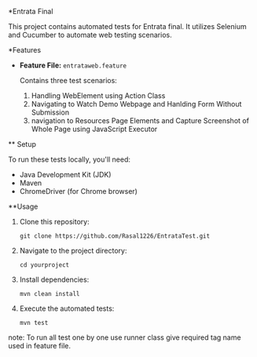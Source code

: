 *Entrata Final

This project contains automated tests for Entrata final. It utilizes Selenium and Cucumber to automate web testing scenarios.

 *Features

- **Feature File:** `entrataweb.feature`

  Contains three test scenarios:
  1. Handling WebElement using Action Class
  2. Navigating to Watch Demo Webpage and Hanlding Form Without Submission
  3. navigation  to Resources Page Elements and Capture Screenshot of Whole Page using JavaScript Executor

** Setup

To run these tests locally, you'll need:
- Java Development Kit (JDK)
- Maven
- ChromeDriver (for Chrome browser)

**Usage

1. Clone this repository:
   ```
   git clone https://github.com/Rasal1226/EntrataTest.git
   ```

2. Navigate to the project directory:
   ```
   cd yourproject
   ```

3. Install dependencies:
   ```
   mvn clean install
   ```

4. Execute the automated tests:
   ```
   mvn test
   ```
note: To run all test one by one use runner class give required tag name used in feature file.
